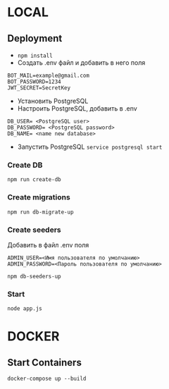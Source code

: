 # LOCAL

## Deployment

* `npm install`
* Создать .env файл и добавить в него поля
```
BOT_MAIL=example@gmail.com 
BOT_PASSWORD=1234
JWT_SECRET=SecretKey
```
* Установить PostgreSQL
* Настроить PostgreSQL, добавить в .env
```
DB_USER= <PostgreSQL user>
DB_PASSWORD= <PostgreSQL password>
DB_NAME= <name new database>
```

* Запустить PostgreSQL `service postgresql start`

### Create DB

`npm run create-db`

### Create migrations

`npm run db-migrate-up`

### Create seeders

Добавить в файл .env поля
```
ADMIN_USER=<Имя пользователя по умолчанию>
ADMIN_PASSWORD=<Пароль пользователя по умолчанию>
```
`npm db-seeders-up`

### Start

`node app.js`

# DOCKER

## Start Containers

`docker-compose up --build`